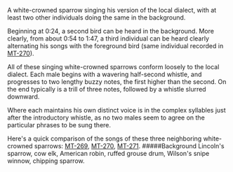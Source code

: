 A white-crowned sparrow singing his version of the local dialect, with at least two other individuals doing the same in the background. 

Beginning at 0:24, a second bird can be heard in the background. More clearly, from about 0:54 to 1:47, a third individual can be heard clearly alternating his songs with the foreground bird (same individual recorded in [MT-270](http://listeningtoacontinentsing.com/recording.php?page=MT-270)).
 
All of these singing white-crowned sparrows conform loosely to the local dialect. Each male begins with a wavering half-second whistle, and progresses to two lengthy buzzy notes, the first higher than the second. On the end typically is a trill of three notes, followed by a whistle slurred downward. 

Where each maintains his own distinct voice is in the complex syllables just after the introductory whistle, as no two males seem to agree on the particular phrases to be sung there. 

Here's a quick comparison of the songs of these three neighboring white-crowned sparrows: [MT-269](http://listeningtoacontinentsing.com/recording.php?page=MT-269), [MT-270](http://listeningtoacontinentsing.com/recording.php?page=MT-270), [MT-271](http://listeningtoacontinentsing.com/recording.php?page=MT-271).
#####Background
Lincoln's sparrow, cow elk, American robin, ruffed grouse drum, Wilson's snipe winnow, chipping sparrow.
